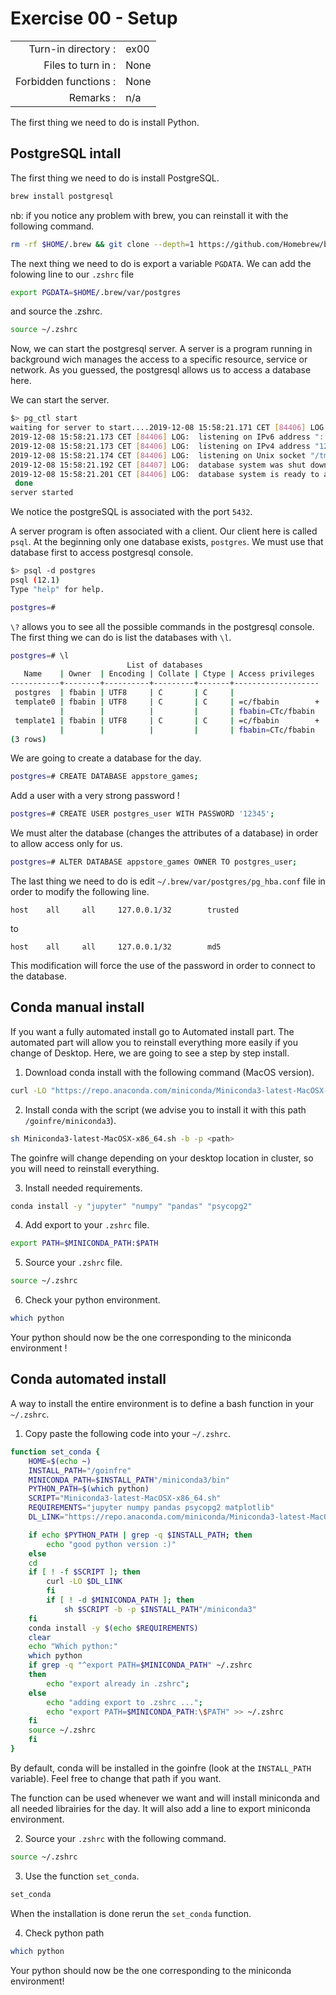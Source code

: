 # Exercise 00 - Setup

|                         |                    |
| -----------------------:| ------------------ |
|   Turn-in directory :   |  ex00              |
|   Files to turn in :    |  None |
|   Forbidden functions : |  None              |
|   Remarks :             |  n/a               |

The first thing we need to do is install Python.

## PostgreSQL intall

The first thing we need to do is install PostgreSQL.
```bash
brew install postgresql
```
nb: if you notice any problem with brew, you can reinstall it  with the following command.
```bash
rm -rf $HOME/.brew && git clone --depth=1 https://github.com/Homebrew/brew $HOME/.brew && echo 'export PATH=$HOME/.brew/bin:$PATH' >> $HOME/.zshrc && source $HOME/.zshrc && brew update
```

The next thing we need to do is export a variable `PGDATA`. We can add the folowing line to our `.zshrc` file
```bash
export PGDATA=$HOME/.brew/var/postgres
```
and source the .zshrc.
```bash
source ~/.zshrc
```
Now, we can start the postgresql server. A server is a program running in background wich manages the access to a specific resource, service or network. As you guessed, the postgresql allows us to access a database here.

We can start the server.
```bash
$> pg_ctl start
waiting for server to start....2019-12-08 15:58:21.171 CET [84406] LOG:  starting PostgreSQL 12.1 on x86_64-apple-darwin18.6.0, compiled by Apple LLVM version 10.0.1 (clang-1001.0.46.4), 64-bit
2019-12-08 15:58:21.173 CET [84406] LOG:  listening on IPv6 address "::1", port 5432
2019-12-08 15:58:21.173 CET [84406] LOG:  listening on IPv4 address "127.0.0.1", port 5432
2019-12-08 15:58:21.174 CET [84406] LOG:  listening on Unix socket "/tmp/.s.PGSQL.5432"
2019-12-08 15:58:21.192 CET [84407] LOG:  database system was shut down at 2019-12-08 15:49:49 CET
2019-12-08 15:58:21.201 CET [84406] LOG:  database system is ready to accept connections
 done
server started
```
We notice the postgreSQL is associated with the port `5432`.

A server program is often associated with a client. Our client here is called `psql`. At the beginning only one database exists, `postgres`. We must use that database first to access postgresql console.
```bash
$> psql -d postgres
psql (12.1)
Type "help" for help.

postgres=# 
```
`\?` allows you to see all the possible commands in the postgresql console.
The first thing we can do is list the databases with `\l`.
```bash
postgres=# \l
                          List of databases
   Name    | Owner  | Encoding | Collate | Ctype | Access privileges
-----------+--------+----------+---------+-------+-------------------
 postgres  | fbabin | UTF8     | C       | C     |
 template0 | fbabin | UTF8     | C       | C     | =c/fbabin        +
           |        |          |         |       | fbabin=CTc/fbabin
 template1 | fbabin | UTF8     | C       | C     | =c/fbabin        +
           |        |          |         |       | fbabin=CTc/fbabin
(3 rows)
```

We are going to create a database for the day.
```bash
postgres=# CREATE DATABASE appstore_games;
```
Add a user with a very strong password !
```bash
postgres=# CREATE USER postgres_user WITH PASSWORD '12345';
```
We must alter the database (changes the attributes of a database) in order to allow access only for us.
```bash
postgres=# ALTER DATABASE appstore_games OWNER TO postgres_user;
```
The last thing we need to do is edit `~/.brew/var/postgres/pg_hba.conf` file in order to modify the following line.
```
host	all		all		127.0.0.1/32		trusted
```
to
```
host	all		all		127.0.0.1/32		md5
```
This modification will force the use of the password in order to connect to the database. 

## Conda manual install

If you want a fully automated install go to Automated install part. The automated part will allow you to reinstall everything more easily if you change of Desktop. Here, we are going to see a step by step install.

1. Download conda install with the following command (MacOS version).

```bash
curl -LO "https://repo.anaconda.com/miniconda/Miniconda3-latest-MacOSX-x86_64.sh"
```

2. Install conda with the script (we advise you to install it with this path `/goinfre/miniconda3`).

```bash
sh Miniconda3-latest-MacOSX-x86_64.sh -b -p <path>
```

The goinfre will change depending on your desktop location in cluster, so you will need to reinstall everything.

3. Install needed requirements.

```bash
conda install -y "jupyter" "numpy" "pandas" "psycopg2"
```

4. Add export to your `.zshrc` file.

```bash
export PATH=$MINICONDA_PATH:$PATH
```

5. Source your `.zshrc` file.

```bash
source ~/.zshrc
```

6. Check your python environment.

```bash
which python
```

Your python should now be the one corresponding to the miniconda environment ! 

## Conda automated install 

A way to install the entire environment is to define a bash function in your `~/.zshrc`.

1. Copy paste the following code into your `~/.zshrc`.

```bash
function set_conda {
    HOME=$(echo ~)
    INSTALL_PATH="/goinfre"
    MINICONDA_PATH=$INSTALL_PATH"/miniconda3/bin"
    PYTHON_PATH=$(which python)
    SCRIPT="Miniconda3-latest-MacOSX-x86_64.sh"
    REQUIREMENTS="jupyter numpy pandas psycopg2 matplotlib"
    DL_LINK="https://repo.anaconda.com/miniconda/Miniconda3-latest-MacOSX-x86_64.sh"

    if echo $PYTHON_PATH | grep -q $INSTALL_PATH; then
	    echo "good python version :)"
    else
	cd
	if [ ! -f $SCRIPT ]; then
		curl -LO $DL_LINK
    	fi
    	if [ ! -d $MINICONDA_PATH ]; then
	    	sh $SCRIPT -b -p $INSTALL_PATH"/miniconda3"
	fi
	conda install -y $(echo $REQUIREMENTS)
	clear
	echo "Which python:"
	which python
	if grep -q "^export PATH=$MINICONDA_PATH" ~/.zshrc
	then
		echo "export already in .zshrc";
	else
		echo "adding export to .zshrc ...";
		echo "export PATH=$MINICONDA_PATH:\$PATH" >> ~/.zshrc
	fi
	source ~/.zshrc
    fi
}
```

By default, conda will be installed in the goinfre (look at the `INSTALL_PATH` variable). Feel free to change that path if you want.

The function can be used whenever we want and will install miniconda and all needed librairies for the day. It will also add a line to export miniconda environment.

2. Source your `.zshrc` with the following command.

```bash
source ~/.zshrc
```

3. Use the function `set_conda`. 

```bash
set_conda
```

When the installation is done rerun the `set_conda` function.

4. Check python path

```bash
which python
```

Your python should now be the one corresponding to the miniconda environment!
